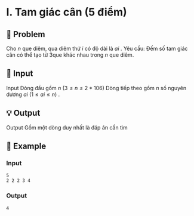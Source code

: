 # I. Tam giác cân (5 điểm)

## 📖 Problem

Cho
$n$
que diêm, qua diêm thứ
$i$
có độ dài là
$ai$
.
Yêu cầu:
Đếm số tam giác cân có thể tạo từ 3que khác nhau trong
$n$
que diêm.


## 🧩 Input

Input
Dòng đầu gồm
$n$
$(3 ≤n≤ 2 * 106)$
Dòng tiếp theo gồm
$n$
số nguyên dương
$ai$
$(1 ≤ai≤n)$
.


## 💡 Output

Output
Gồm một dòng duy nhất là đáp án cần tìm


## 🧠 Example

### Input

```text
5
2 2 2 3 4
```

### Output

```text
4
```


